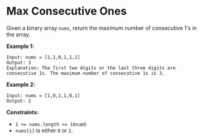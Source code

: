 <h1>  Max Consecutive Ones </h1>

Given a binary array `nums`, return the maximum number of consecutive 1's in the array.

<b>Example 1:</b>
```
Input: nums = [1,1,0,1,1,1]
Output: 3
Explanation: The first two digits or the last three digits are consecutive 1s. The maximum number of consecutive 1s is 3.
```

<b>Example 2:</b>
```
Input: nums = [1,0,1,1,0,1]
Output: 2
```
<b>Constraints:</b>
- `1 <= nums.length <= 10sum5`
- `nums[i]` is either `0` or `1`.

